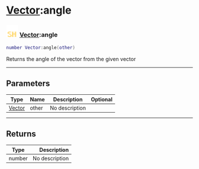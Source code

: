 # [Vector](../vector/README.md):angle

### <img src="../../.gitbook/assets/shared.png" width="32" height="32" /> [Vector](../vector/README.md):angle

```lua
number Vector:angle(other)
```

Returns the angle of the vector from the given vector<br>

-----------------
## Parameters

| Type   | Name | Description | Optional |
| ------ | ---- | ----------- | -------: |
| [Vector](../vector/README.md) | other | No description |  |

-----------------
## Returns

| Type   | Description |
| ------ | ----------: |
| number | No description |
